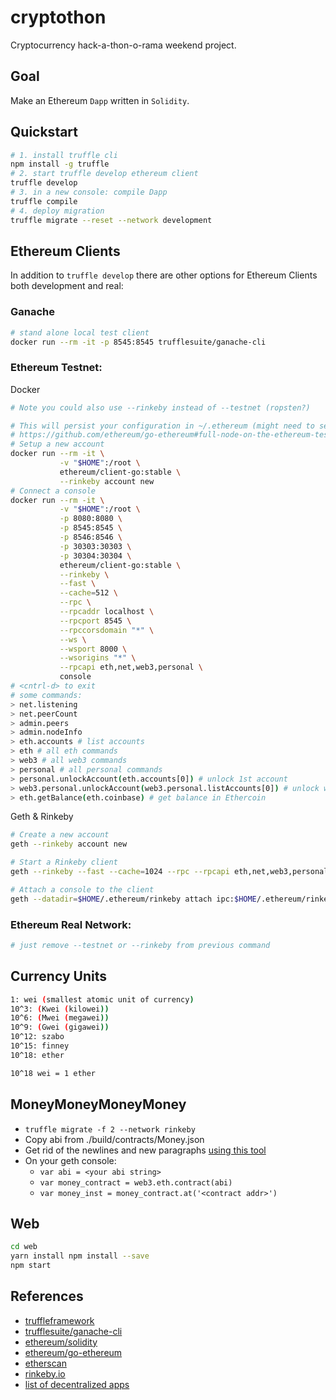 cryptothon
===
Cryptocurrency hack-a-thon-o-rama weekend project.

## Goal
Make an Ethereum `Dapp` written in `Solidity`.

## Quickstart
```bash
# 1. install truffle cli
npm install -g truffle
# 2. start truffle develop ethereum client
truffle develop
# 3. in a new console: compile Dapp
truffle compile
# 4. deploy migration
truffle migrate --reset --network development
```

## Ethereum Clients
In addition to `truffle develop` there are other options for Ethereum Clients both development and real:

### Ganache
```bash
# stand alone local test client
docker run --rm -it -p 8545:8545 trufflesuite/ganache-cli
```

### Ethereum Testnet:

Docker
```bash
# Note you could also use --rinkeby instead of --testnet (ropsten?)

# This will persist your configuration in ~/.ethereum (might need to set permissions properly)
# https://github.com/ethereum/go-ethereum#full-node-on-the-ethereum-test-network
# Setup a new account
docker run --rm -it \
           -v "$HOME":/root \
           ethereum/client-go:stable \
           --rinkeby account new
# Connect a console
docker run --rm -it \
           -v "$HOME":/root \
           -p 8080:8080 \
           -p 8545:8545 \
           -p 8546:8546 \
           -p 30303:30303 \
           -p 30304:30304 \
           ethereum/client-go:stable \
           --rinkeby \
           --fast \
           --cache=512 \
           --rpc \
           --rpcaddr localhost \
           --rpcport 8545 \
           --rpccorsdomain "*" \
           --ws \
           --wsport 8000 \
           --wsorigins "*" \
           --rpcapi eth,net,web3,personal \
           console
# <cntrl-d> to exit
# some commands:
> net.listening
> net.peerCount
> admin.peers
> admin.nodeInfo
> eth.accounts # list accounts
> eth # all eth commands
> web3 # all web3 commands
> personal # all personal commands
> personal.unlockAccount(eth.accounts[0]) # unlock 1st account
> web3.personal.unlockAccount(web3.personal.listAccounts[0]) # unlock web3 account
> eth.getBalance(eth.coinbase) # get balance in Ethercoin
```

Geth & Rinkeby
```bash
# Create a new account
geth --rinkeby account new

# Start a Rinkeby client
geth --rinkeby --fast --cache=1024 --rpc --rpcapi eth,net,web3,personal

# Attach a console to the client
geth --datadir=$HOME/.ethereum/rinkeby attach ipc:$HOME/.ethereum/rinkeby/geth.ipc console

```

### Ethereum Real Network:
```bash
# just remove --testnet or --rinkeby from previous command


```

## Currency Units
```bash
1: wei (smallest atomic unit of currency)
10^3: (Kwei (kilowei))
10^6: (Mwei (megawei))
10^9: (Gwei (gigawei))
10^12: szabo
10^15: finney
10^18: ether

10^18 wei = 1 ether
```

## MoneyMoneyMoneyMoney
* `truffle migrate -f 2 --network rinkeby`
* Copy abi from ./build/contracts/Money.json
* Get rid of the newlines and new paragraphs [using this tool](https://www.textfixer.com/tools/remove-line-breaks.php)
* On your geth console:
  * `var abi = <your abi string>`
  * `var money_contract = web3.eth.contract(abi)`
  * `var money_inst = money_contract.at('<contract addr>')`

## Web
```bash
cd web
yarn install npm install --save
npm start
```

## References
* [truffleframework](http://truffleframework.com/docs/getting_started/installation)
* [trufflesuite/ganache-cli](https://github.com/trufflesuite/ganache-cli)
* [ethereum/solidity](https://github.com/ethereum/solidity)
* [ethereum/go-ethereum](https://github.com/ethereum/go-ethereum)
* [etherscan](https://testnet.etherscan.io/)
* [rinkeby.io](https://www.rinkeby.io/#stats)
* [list of decentralized apps](https://www.stateofthedapps.com/)
